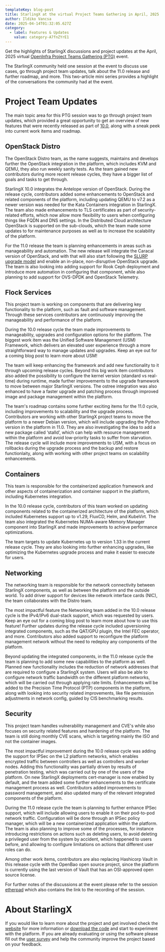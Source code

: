 ```yaml
---
templateKey: blog-post
title: StarlingX at the virtual Project Teams Gathering in April, 2025
author: Ildiko Vancsa
date: 2025-04-14T01:32:05.627Z
category:
  - label: Features & Updates
    value: category-A7fnZYrE1
---
```


Get the highlights of StarlingX discussions and project updates at the April, 2025 virtual [OpenInfra Project Teams Gathering (PTG)](https://openinfra.org/ptg/) event.

The StarlingX community held one session at the event to discuss use cases, go through project team updates, talk about the 11.0 release and further roadmap, and more. This two-article mini series provides a highlight of the conversations the community had at the event.

# Project Team Updates

The main topic area for this PTG session was to go through project team updates, which provided a great opportunity to get an overview of new features that were recently released as part of [10.0](https://www.starlingx.io/blog/starlingx-release-10/), along with a sneak peek into current work items and roadmap.

## OpenStack Distro

The OpenStack Distro team, as the name suggests, maintains and develops further the OpenStack integration in the platform, which includes KVM and QEMU, they also run weekly sanity tests. As the team gained new contributors during more recent release cycles, they have a bigger list of goals and tasks to get through.

StarlingX 10.0 integrates the Antelope version of OpenStack. During the release cycle, contributors added some enhancements to OpenStack and related components of the platform, including updating QEMU to v7.2 as a newer version was needed for the Kata Containers integration in StarlingX. The team also made enhancements to TLS certificates as part of security-related efforts, which now allow more flexibility to users when configuring things like FQDN and DNS settings. In the Distributed Cloud architecture OpenStack is supported on the sub-clouds, which the team made some updates to for maintenance purposes as well as to increase the scalability of the platform.

For the 11.0 release the team is planning enhancements in areas such as manageability and automation. The new release will integrate the Caracal version of OpenStack, and with that will also start following the [SLURP upgrade model](https://docs.openstack.org/project-team-guide/release-cadence-adjustment.html) and enable an in-place, non-disruptive OpenStack upgrade. The team is also looking into adding support for Rook Ceph deployment and introduce more automation in configuring that component, while also planning to add support for OVS-DPDK and OpenStack Telemetry.

## Flock Services

This project team is working on components that are delivering key functionality to the platform, such as fault and software management. Through these services contributors are continuously improving the manageability and performance of the platform.

During the 10.0 release cycle the team made improvements to manageability, upgrades and configuration options for the platform. The biggest work item was the Unified Software Management (USM) Framework, which delivers an elevated user experience through a more straightforward way to manage updates and upgrades. Keep an eye out for a coming blog post to learn more about USM!

The team will keep enhancing the framework and add new functionality to it through upcoming release cycles. Beyond this big work item contributors also added the possibility to configure the kernel version (standard vs real-time) during runtime, made further improvements to the upgrade framework to move between major StarlingX versions. The ostree integration was also enhanced to have a faster upgrade and patching process through improved image and package management within the platform.

The team's roadmap contains some further exciting items for the 11.0 cycle, including improvements to scalability and the upgrade process. Contributors are working with other StarlingX project teams to move the platform to a newer Debian version, which will include upgrading the Python version in the platform in 11.0. They are also investigating the idea to add a new package called ‘stalld’, which can help with resource management within the platform and avoid low-priority tasks to suffer from starvation. The release cycle will include more improvements to USM, with a focus on rollbacks during the upgrade process and the backup and restore functionlaity, along with working with other project teams on scalability enhancements.

## Containers

This team is responsible for the containerized application framework and other aspects of containerization and container support in the platform, including Kubernetes integration.

In the 10.0 release cycle, contributors of this team worked on updating components related to the containerized architecture of the platform, which included Kubernetes support up to v1.29, FluxCD, Helm, and KubeVirt. The team also integrated the Kubernetes NUMA-aware Memory Manager component into StarlingX and made improvements to achieve performance optimizations.

The team targets to update Kubernetes up to version 1.33 in the current release cycle. They are also looking into further enhancing upgrades, like optimizing the Kubernetes upgrade process and make it easier to execute for users.

## Networking

The networking team is responsible for the network connectivity between StarlingX components, as well as between the platform and the outside world. To add driver support for devices like network interface cards (NIC), the team collaborates with the Distro team.

The most impactful feature the Networking team added in the 10.0 release cycle is the IPv4/IPv6 dual-stack support, which was requested by users. Keep an eye out for a coming blog post to learn more about how to use this feature! Further updates during the release cycle included upversioning integrated components, such as the QAT/GPU plugin, the Intel FEC operator, and more. Contributors also added support to reconfigure the platform management network without the need to redeploy any components of the platform.

Beyond updating the integrated components, in the 11.0 release cycle the team is planning to add some new capabilities to the platform as well. Planned new functionality includes the reduction of network addresses that are required to configure a StarlingX system. Users will also be able to configure network traffic bandwidth on the different platform networks, which will be carried out through applying rate limits. Enhancements will be added to the Precision Time Protocol (PTP) components in the platform, along with looking into security related improvements, like file permission adjustments in network config, guided by CIS benchmarking results.

## Security

This project team handles vulnerability management and CVE's while also focuses on security related features and hardening of the platform. The team is still doing monthly CVE scans, which is targeting mainly the ISO and not the container images.

The most impactful improvement during the 10.0 release cycle was adding the support for IPSec on the L2 platform networks, which enables encrypted traffic between controllers as well as controllers and worker nodes. Adding this functionality was partially driven by results of penetration testing, which was carried out by one of the users of the platform. On new StarlingX deployments cert-manager is now enabled by default, and the team added some further enhancements to the certificate management process as well. Contributors added improvements to password management, and also updated many of the relevant integrated components of the platform.

During the 11.0 release cycle the team is planning to further enhance IPSec support, which will include allowing users to enable it on their pod-to-pod network traffic. Configuration will be done through an IPSec policy manager, which will be a new containerized application within the platform. The team is also planning to improve some of the processes, for instance introducing restrictions on actions such as deleting users, to avoid deleting a privileged user from the system by accident, which happened to users before, and allowing to configure limitations on actions that different user roles can do.

Among other work items, contributors are also replacing Hashicorp Vault in this release cycle with the OpenBao open source project, since the platform is currently using the last version of Vault that has an OSI-approved open source license.


For further notes of the discussions at the event please refer to the session [etherpad](https://etherpad.opendev.org/p/r.88723cc8246d5717733a438b65ced845) which also contains the link to the recording of the session.

# About StarlingX

If you would like to learn more about the project and get involved check the [website](https://www.starlingx.io) for more information or [download the code](https://opendev.org/starlingx) and start to experiment with the platform. If you are already evaluating or using the software please fill out the [user survey](https://openinfrafoundation.formstack.com/forms/starlingx_user_survey) and help the community improve the project based on your feedback.
